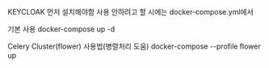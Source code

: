 KEYCLOAK 먼저 설치해야함
사용 안하려고 할 시에는 docker-compose.yml에서 


기본 사용
docker-compose up -d

Celery Cluster(flower) 사용법(병렬처리 도움)
docker-compose --profile flower up